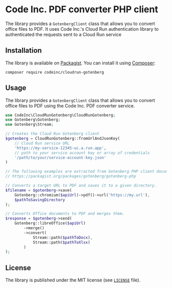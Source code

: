# Code Inc. PDF converter PHP client

The library provides a `GotenbergClient` class that allows you to convert office files to PDF. It uses Code Inc.'s Cloud Run authentication library to authenticated the requests sent to a Cloud Run service  

## Installation

The library is available on [Packagist](https://packagist.org/packages/codeinc/cloudrun-gotenberg). You can install it
using [Composer](https://getcomposer.org):

```shell
composer require codeinc/cloudrun-gotenberg
```

## Usage

The library provides a `GotenbergClient` class that allows you to convert office files to PDF using the Code Inc. PDF converter service. 

```php
use CodeInc\CloudRunGotenberg\CloudRunGotenberg;
use Gotenberg\Gotenberg;
use Gotenberg\Stream;

// Creates the Cloud Run Gotenberg client 
$gotenberg = CloudRunGotenberg::fromUrlAndJsonKey(
    // Cloud Run service URL
    'https://my-service-12345-uc.a.run.app',
    // path to your service account key or array of credentials 
    '/path/to/your/service-account-key.json' 
)

// The following examples are extracted from Gotenberg PHP client documentation
// https://packagist.org/packages/gotenberg/gotenberg-php

// Converts a target URL to PDF and saves it to a given directory.
$filename = $gotenberg->save(
    Gotenberg::chromium($apiUrl)->pdf()->url('https://my.url'), 
    $pathToSavingDirectory
);

// Converts Office documents to PDF and merges them.
$response = $gotenberg->send(
    Gotenberg::libreOffice($apiUrl)
        ->merge()
        ->convert(
            Stream::path($pathToDocx),
            Stream::path($pathToXlsx)
        )
);
```

## License

The library is published under the MIT license (see [`LICENSE`](LICENSE) file).